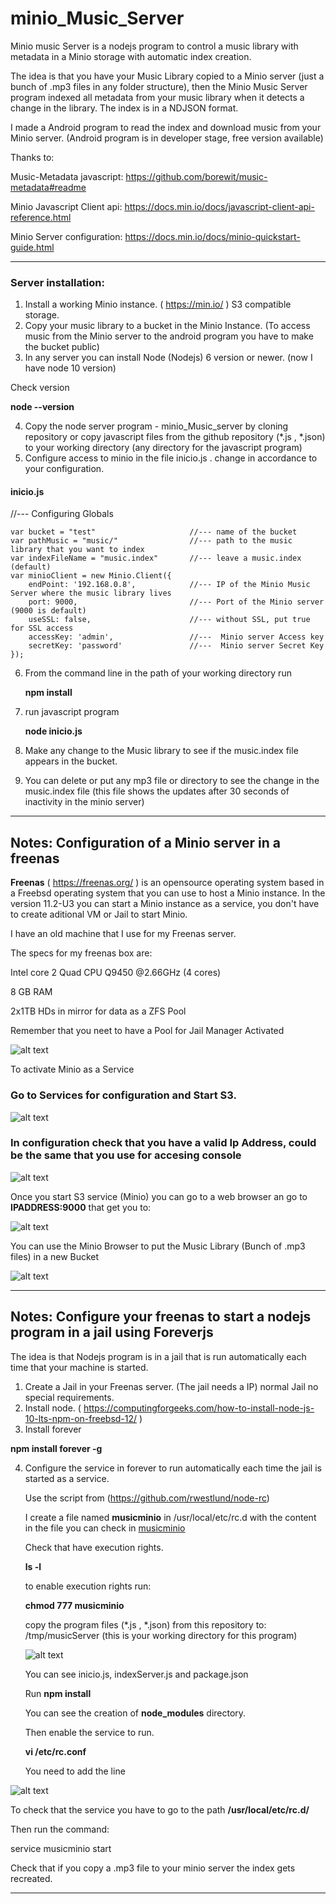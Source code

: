 # minio_Music_Server
Minio music Server is a nodejs program to control a music library with metadata in a Minio storage with automatic index creation.

The idea is that you have your Music Library copied to a Minio server (just a bunch of .mp3 files in any folder structure), then the Minio Music Server program indexed all metadata from your music library when it detects a change in the library. The index is in a NDJSON format.

I made a Android program to read the index and download music from your Minio server. (Android program is in developer stage, free version available)

Thanks to:

Music-Metadata javascript:  https://github.com/borewit/music-metadata#readme

Minio Javascript Client api: https://docs.min.io/docs/javascript-client-api-reference.html

Minio Server configuration: https://docs.min.io/docs/minio-quickstart-guide.html


----------------------
### Server installation:

1. Install a working Minio instance. ( https://min.io/ ) S3 compatible storage.
2. Copy your music library to a bucket in the Minio Instance. (To access music from the Minio server to the android program you have to make the bucket public)
3. In any server you can install Node (Nodejs) 6 version or newer. (now I have node 10 version)

Check version

  **node --version**

4. Copy the node server program - minio_Music_server by cloning repository or copy javascript files from the github repository (*.js , *.json) to your working directory (any directory for the javascript program)
5. Configure access to minio in the file inicio.js .  change in accordance to your configuration.

#### inicio.js
//--- Configuring Globals

    var bucket = "test"                     //--- name of the bucket
    var pathMusic = "music/"                //--- path to the music library that you want to index
    var indexFileName = "music.index"       //--- leave a music.index (default)
    var minioClient = new Minio.Client({
        endPoint: '192.168.0.8',            //--- IP of the Minio Music Server where the music library lives
        port: 9000,                         //--- Port of the Minio server (9000 is default)
        useSSL: false,                      //--- without SSL, put true for SSL access
        accessKey: 'admin',                 //---  Minio server Access key
        secretKey: 'password'               //---  Minio server Secret Key
    });
    
6. From the command line in the path of your working directory run

    **npm install**

7. run javascript program

    **node inicio.js**

8. Make any change to the Music library to see if the music.index file appears in the bucket.
9. You can delete or put any mp3 file or directory to see the change in the music.index file (this file shows the updates after 30 seconds of inactivity in the minio server)
----------------------

## Notes: Configuration of a Minio server in a freenas

**Freenas**  ( https://freenas.org/ ) is an opensource operating system based in a Freebsd operating system that you can use to host a Minio instance. In the version 11.2-U3 you can start a Minio instance as a service, you don't have to create aditional VM or Jail to start Minio.

I have an old machine that I use for my Freenas server.

The specs for my freenas box are:

Intel core 2 Quad CPU Q9450 @2.66GHz (4 cores)

8 GB RAM

2x1TB HDs in mirror for data as a ZFS Pool



Remember that you neet to have a Pool for Jail Manager Activated

![alt text](./images/img1.jpg "Jail Manager")

To activate Minio as a Service

### Go to Services for configuration and Start S3.

![alt text](./images/img2.jpg "Jail Manager")

### In configuration check that you have a valid Ip Address, could be the same that you use for accesing console

![alt text](./images/img3.jpg "Jail Manager")

Once you start S3 service (Minio) you can go to a web browser an go to **IPADDRESS:9000** that get you to:

![alt text](./images/img4.jpg "Jail Manager")

You can use the Minio Browser to put the Music Library (Bunch of .mp3 files) in a new Bucket

![alt text](./images/img5.jpg "Jail Manager")

------------

## Notes: Configure your freenas to start a nodejs program in a jail using Foreverjs

The idea is that Nodejs program is in a jail that is run automatically each time that your machine is started.

1. Create a Jail in your Freenas server. (The jail needs a IP) normal Jail no special requirements.
2. Install node.  ( https://computingforgeeks.com/how-to-install-node-js-10-lts-npm-on-freebsd-12/ )
3. Install forever

**npm install forever -g**

4. Configure the service in forever to run automatically each time the jail is started as a service.

    Use the script from (https://github.com/rwestlund/node-rc)

    I create a file named **musicminio** in /usr/local/etc/rc.d with the content in the file you can check in [musicminio](/freenas/musicminio)

    Check that have execution rights.

    **ls -l**

    to enable execution rights run:

    **chmod 777 musicminio**

    copy the program files (*.js , *.json) from this repository to: /tmp/musicServer (this is your working directory for this program)

    ![alt text](./images/img6.jpg "Jail Manager")

    You can see inicio.js, indexServer.js and package.json

    Run **npm install**

    You can see the creation of **node_modules** directory.

    Then enable the service to run.

    **vi /etc/rc.conf**

    You need to add the line

 ![alt text](./images/img7.jpg "Jail Manager")

To check that the service you have to go to the path **/usr/local/etc/rc.d/**

Then run the command:

service musicminio start

Check that if you copy a .mp3 file to your minio server the index gets recreated.

------






